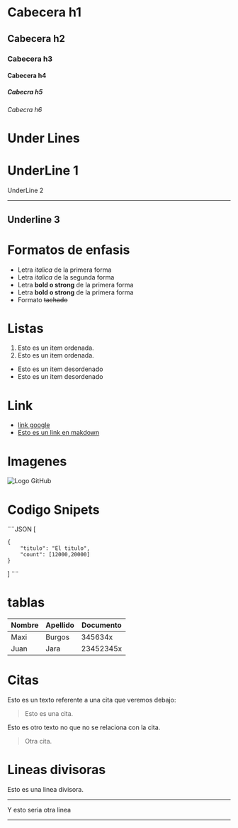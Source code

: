 # Cabecera h1
## Cabecera  h2
### Cabecera h3
#### Cabecera h4
##### Cabecra h5
###### Cabecra h6

# Under Lines

UnderLine 1
===
UnderLine 2
___

Underline 3
---
# Formatos de enfasis
- Letra *italica* de la primera forma<br>
- Letra _italica_ de la segunda forma
- Letra **bold o strong** de la primera forma
- Letra __bold o strong__ de la primera forma
- Formato ~~tachado~~

# Listas
1. Esto es un item ordenada.
2. Esto es un item ordenada.

- Esto es un item desordenado
- Esto es un item desordenado

# Link
- <a href="http://google.com"> link google</a>
- [Esto es un link en makdown](http://google.es)

# Imagenes
![Logo GitHub](https://github.githubassets.com/images/modules/logos_page/Octocat.png)

# Codigo Snipets
 ¨¨JSON
[

    {
        "titulo": "El titulo",
        "count": [12000,20000]
    }
]
¨¨
# tablas
| Nombre | Apellido | Documento |
|--------|----------|-----------|
| Maxi | Burgos | 345634x |
| Juan | Jara | 23452345x |


# Citas
Esto es un texto referente a una cita que veremos debajo:
> Esto es una cita.

Esto es otro texto no que no se relaciona con la cita.

> Otra cita.

# Lineas divisoras
Esto es una linea divisora.

---
Y esto seria otra linea

***




